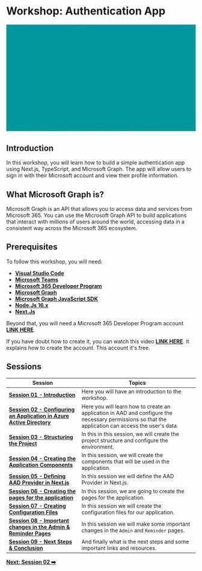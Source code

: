 # Workshop: Authentication App

![authentication-image](./../../workshop-images/authentication.gif)

## Introduction

In this workshop, you will learn how to build a simple authentication app using Next.js, TypeScript, and Microsoft Graph. The app will allow users to sign in with their Microsoft account and view their profile information.

## What Microsoft Graph is?

Microsoft Graph is an API that allows you to access data and services from Microsoft 365. You can use the Microsoft Graph API to build applications that interact with millions of users around the world, accessing data in a consistent way across the Microsoft 365 ecosystem.

## Prerequisites

To follow this workshop, you will need:

- **[Visual Studio Code](https://code.visualstudio.com/)**
- **[Microsoft Teams](https://www.microsoft.com/en-us/microsoft-teams/download-app?rtc=2)**
- **[Microsoft 365 Developer Program](https://developer.microsoft.com/en-us/microsoft-365/dev-program)**
- **[Microsoft Graph](https://developer.microsoft.com/en-us/graph)**
- **[Microsoft Graph JavaScript SDK](https://github.com/microsoftgraph/msgraph-sdk-javascript)**
- **[Node.Js 16.x](https://nodejs.org/en/)**
- **[Next.Js](https://nextjs.org/learn/foundations/about-nextjs)**

Beyond that, you will need a Microsoft 365 Developer Program account **[LINK HERE](https://developer.microsoft.com/en-us/microsoft-365/dev-program)**. 

If you have doubt how to create it, you can watch this video **[LINK HERE](https://www.youtube.com/watch?v=JvWLgirC8xs)**. It explains how to create the account. This account it's free. 

## Sessions


| Session                                                                                  | Topics                                                                                                                                              |
| ---------------------------------------------------------------------------------------- | --------------------------------------------------------------------------------------------------------------------------------------------------- |
| **[Session 01 - Introduction](01-intro.md)**                                             | Here you will have an introduction to the workshop.                                                                                                 |
| **[Session 02 - Configuring an Application in Azure Active Directory](02-session.md)**   | Here you will learn how to create an application in AAD and configure the necessary permissions so that the application can access the user's data. |  |
| **[Session 03 - Structuring the Project](03-session.md)**                                | In this in this session, we will create the project structure and configure the environment.                                                        |
| **[Session 04 - Creating the Application Components](04-session.md)**                    | In this session, we will create the components that will be used in the application.                                                                |
| **[Session 05 - Defining AAD Provider in Next.js](05-session.md)**                       | In this session we will define the AAD Provider in Next.js.                                                                                         |
| **[Session 06 - Creating the pages for the application](06-session.md)**                 | In this session, we are going to create the pages for the application.                                                                              |
| **[Session 07 - Creating Configuration Files](07-session.md)**                           | In this session we will create the configuration files for our application.                                                                         |
| **[Session 08 - Important changes in the Admin & Reminder Pages](08-session.md)**        | In this session we will make some important changes in the `Admin` and `Reminder` pages.
|  **[Session 09 - Next Steps & Conclusion](09-session.md)**                                | And finally what is the next steps and some important links and resources.                                                                          |

**[Next: Session 02 ➡️](./02-session.md)**








